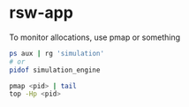 # rsw-app

To monitor allocations, use pmap or something 

```bash
ps aux | rg 'simulation'
# or
pidof simulation_engine

pmap <pid> | tail
top -Hp <pid>
```